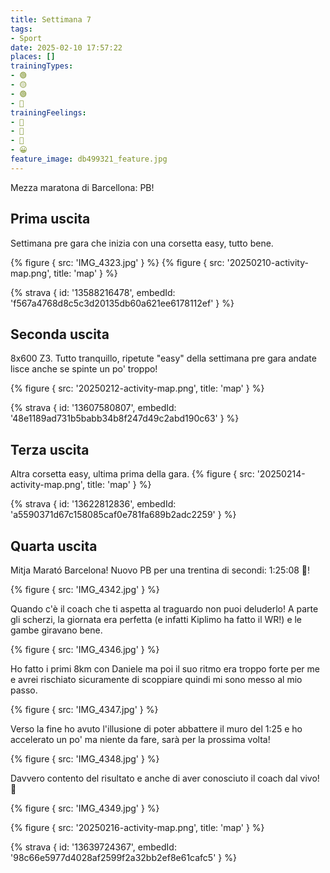 ```yaml
---
title: Settimana 7
tags:
- Sport
date: 2025-02-10 17:57:22
places: []
trainingTypes:
- 🟢
- 🟡
- 🟢
- 🏁
trainingFeelings:
- 🙂
- 🙂
- 🙂
- 😀
feature_image: db499321_feature.jpg
---
```


Mezza maratona di Barcellona: PB!
<!--more-->

## Prima uscita

Settimana pre gara che inizia con una corsetta easy, tutto bene.

{% figure { src: 'IMG_4323.jpg' } %}
{% figure { src: '20250210-activity-map.png', title: 'map' } %}

{% strava { id: '13588216478', embedId: 'f567a4768d8c5c3d20135db60a621ee6178112ef' } %}

## Seconda uscita
8x600 Z3.
Tutto tranquillo, ripetute "easy" della settimana pre gara andate lisce anche se spinte un po' troppo!

{% figure { src: '20250212-activity-map.png', title: 'map' } %}

{% strava { id: '13607580807', embedId: '48e1189ad731b5babb34b8f247d49c2abd190c63' } %}

## Terza uscita
Altra corsetta easy, ultima prima della gara.
{% figure { src: '20250214-activity-map.png', title: 'map' } %}

{% strava { id: '13622812836', embedId: 'a5590371d67c158085caf0e781fa689b2adc2259' } %}

## Quarta uscita
Mitja Marató Barcelona! Nuovo PB per una trentina di secondi: 1:25:08 🥳!

{% figure { src: 'IMG_4342.jpg' } %}

Quando c'è il coach che ti aspetta al traguardo non puoi deluderlo! A parte gli scherzi, la giornata era perfetta (e infatti Kiplimo ha fatto il WR!) e le gambe giravano bene.

{% figure { src: 'IMG_4346.jpg' } %}

Ho fatto i primi 8km con Daniele ma poi il suo ritmo era troppo forte per me e avrei rischiato sicuramente di scoppiare quindi mi sono messo al mio passo.

{% figure { src: 'IMG_4347.jpg' } %}

Verso la fine ho avuto l'illusione di poter abbattere il muro del 1:25 e ho accelerato un po' ma niente da fare, sarà per la prossima volta!

{% figure { src: 'IMG_4348.jpg' } %}

Davvero contento del risultato e anche di aver conosciuto il coach dal vivo! 🥳

{% figure { src: 'IMG_4349.jpg' } %}

{% figure { src: '20250216-activity-map.png', title: 'map' } %}

{% strava { id: '13639724367', embedId: '98c66e5977d4028af2599f2a32bb2ef8e61cafc5' } %}